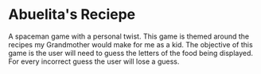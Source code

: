 # Abuelita's Reciepe

A spaceman game with a personal twist. This game is themed around the recipes my Grandmother would make for me as a kid. The objective of this game is the user will need to guess the letters of the food being displayed. For every incorrect guess the user will lose a guess.
